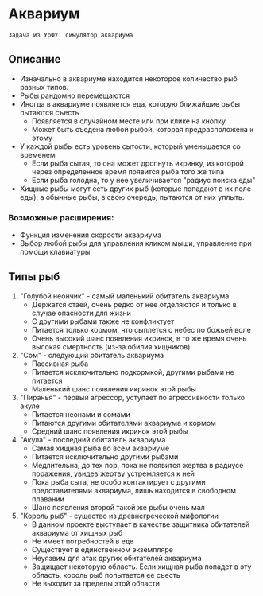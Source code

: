 ﻿# Аквариум
	Задача из УрФУ: симулятор аквариума

## Описание
- Изначально в аквариуме находится некоторое количество рыб разных типов.
- Рыбы рандомно перемещаются
- Иногда в аквариуме появляется еда, которую ближайшие рыбы пытаются съесть
	- Появляется в случайном месте или при клике на кнопку 
	- Может быть съедена любой рыбой, которая предрасположена к этому
- У каждой рыбы есть уровень сытости, который уменьшается со временем
	- Если рыба сытая, то она может дропнуть икринку, из которой через определенное время появится рыба того же типа
	- Если рыба голодна, то у нее увеличивается "радиус поиска еды"
- Хищные рыбы могут есть других рыб (которые попадают в их поле еды), а обычные рыбы, в свою очередь, пытаются от них уплыть.
### Возможные расширения:
- Функция изменения скорости аквариума
- Выбор любой рыбы для управления кликом мыши, управление при помощи клавиатуры

## Типы рыб
1. "Голубой неончик" - самый маленький обитатель аквариума
	- Держатся стаей, очень редко от нее отделяются и только в случае опасности для жизни
	- С другими рыбами также не конфликтует
	- Питается только кормом, что сыплется с небес по божьей воле
	- Очень высокий шанс появления икринок, в то же время очень высокая смертность (из-за обилия хищников)
2. "Сом" - следующий обитатель аквариума
	- Пассивная рыба
	- Питается исключительно подкормкой, другими рыбами не питается
	- Маленький шанс появления икринок этой рыбы
3. "Пиранья" - первый агрессор, уступает по агрессивности только акуле
	- Питается неонами и сомами
	- Питаются другими обитателями аквариума и кормом
	- Средний шанс появления икринок этой рыбы
4. "Акула" - последний обитатель аквариума
	- Самая хищная рыба во всем аквариуме
	- Питается исключительно другими рыбами
	- Медлительна, до тех пор, пока не появится жертва в радиусе поражения, увидев жертву устремляется к ней
	- Пока рыба сыта, не особо контактирует с другими представителями аквариума, лишь находится в свободном плавании
	- Шанс появления второй такой же рыбы очень мал
5. "Король рыб" - существо из древнегреческой мифологии
	- В данном проекте выступает в качестве защитника обитателей аквариума от хищных рыб
	- Не имеет потребностей в еде
	- Существует в единственном экземпляре
	- Неуязвим для атак других обитателей аквариума
	- Защищает некоторую область. Если хищная рыба попадет в эту область, король рыб попытается ее съесть
	- Не выходит за пределы этой области